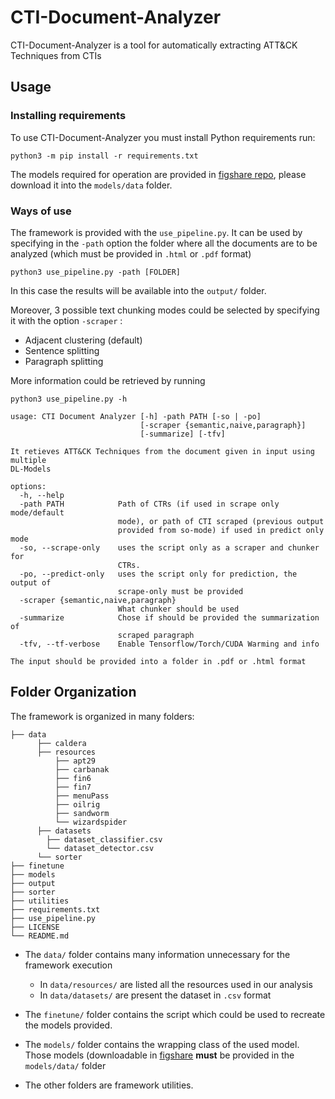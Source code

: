 # CTI-Document-Analyzer

CTI-Document-Analyzer is a tool for automatically extracting ATT&CK Techniques from CTIs

## Usage

### Installing requirements

To use CTI-Document-Analyzer you must install Python requirements run:

```
python3 -m pip install -r requirements.txt 
```

The models required for operation are provided in [figshare repo](https://figshare.com/articles/software/Models_for_CTI-Document-Analyzer/25125320), please download it into the `models/data` folder.

### Ways of use

The framework is provided with the `use_pipeline.py`. It can be used by specifying in the `-path` option the folder where all the documents are to be analyzed (which must be provided in `.html` or `.pdf` format)

```
python3 use_pipeline.py -path [FOLDER] 
```

In this case the results will be available into the `output/` folder.

Moreover, 3 possible text chunking modes could be selected by specifying it with the option `-scraper` :

- Adjacent clustering (default)
- Sentence splitting
- Paragraph splitting

More information could be retrieved by running

```
python3 use_pipeline.py -h 
```

```
usage: CTI Document Analyzer [-h] -path PATH [-so | -po]
                             [-scraper {semantic,naive,paragraph}]
                             [-summarize] [-tfv]

It retieves ATT&CK Techniques from the document given in input using multiple
DL-Models

options:
  -h, --help            
  -path PATH            Path of CTRs (if used in scrape only mode/default
                        mode), or path of CTI scraped (previous output
                        provided from so-mode) if used in predict only mode
  -so, --scrape-only    uses the script only as a scraper and chunker for
                        CTRs.
  -po, --predict-only   uses the script only for prediction, the output of
                        scrape-only must be provided
  -scraper {semantic,naive,paragraph}
                        What chunker should be used
  -summarize            Chose if should be provided the summarization of
                        scraped paragraph
  -tfv, --tf-verbose    Enable Tensorflow/Torch/CUDA Warming and info

The input should be provided into a folder in .pdf or .html format

```
## Folder Organization

The framework is organized in many folders:

```
├── data
      ├── caldera
      ├── resources
          ├── apt29
          ├── carbanak
          ├── fin6
          ├── fin7
          ├── menuPass
          ├── oilrig
          ├── sandworm
          └── wizardspider
      ├── datasets
      	├── dataset_classifier.csv
        └── dataset_detector.csv
      └── sorter
├── finetune
├── models
├── output
├── sorter
├── utilities
├── requirements.txt
├── use_pipeline.py
├── LICENSE
└── README.md

```

- The `data/` folder contains many information    unnecessary for the framework execution
  - In `data/resources/` are listed all the resources used in our analysis
  - In `data/datasets/` are present the dataset in `.csv` format

- The `finetune/` folder contains the script which could be used to recreate the models provided.
- The `models/` folder contains the wrapping class of the used model. Those models (downloadable in [figshare](https://figshare.com/articles/software/Models_for_CTI-Document-Analyzer/25125320) **must** be provided in the `models/data/` folder 
- The other folders are framework utilities.

